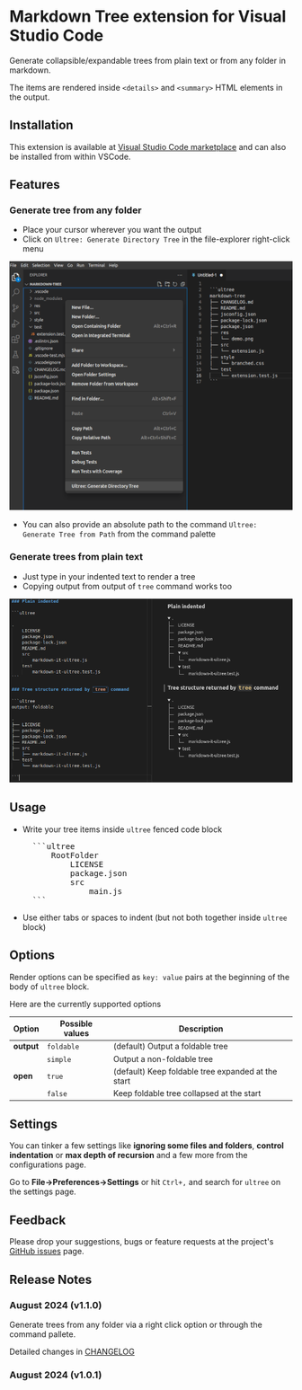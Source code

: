 # Markdown Tree extension for Visual Studio Code

Generate collapsible/expandable trees from plain text or from any folder in markdown.

The items are rendered inside `<details>` and `<summary>` HTML elements in the output.

## Installation

This extension is available at [Visual Studio Code marketplace](https://marketplace.visualstudio.com/items?itemName=UltraByteSoftwares.markdown-tree) and can also be installed from within VSCode.

## Features

### Generate tree from any folder

- Place your cursor wherever you want the output
- Click on `Ultree: Generate Directory Tree` in the file-explorer right-click menu

![markdown tree preview](./res/r-click.png)

- You can also provide an absolute path to the command `Ultree: Generate Tree from Path` from the command palette

### Generate trees from plain text

- Just type in your indented text to render a tree
- Copying output from output of `tree` command works too

![markdown tree preview](./res/demo.png)

## Usage

- Write your tree items inside `ultree` fenced code block

    <pre>
    ```ultree
        RootFolder
            LICENSE
            package.json
            src
                main.js
    ```</pre>
  
- Use either tabs or spaces to indent (but not both together inside `ultree` block)

## Options

Render options can be specified as `key: value` pairs at the beginning of the body of `ultree` block.

Here are the currently supported options

| Option     | Possible values | Description                                        |
| ---------- | --------------- | -------------------------------------------------- |
| **output** | `foldable`      | (default) Output a foldable tree                   |
|            | `simple`        | Output a non-foldable tree                         |
| **open**   | `true`          | (default) Keep foldable tree expanded at the start |
|            | `false`         | Keep foldable tree collapsed at the start          |

## Settings

You can tinker a few settings like **ignoring some files and folders**, **control indentation** or **max depth of recursion** and a few more from the configurations page.

Go to **File->Preferences->Settings** or hit `Ctrl+,` and search for `ultree` on the settings page.

## Feedback

Please drop your suggestions, bugs or feature requests at the project's [GitHub issues](https://github.com/UltraByteSoftwares/vscode-markdown-tree/issues) page.

## Release Notes

### August 2024 (v1.1.0)

Generate trees from any folder via a right click option or through the command pallete.

Detailed changes in [CHANGELOG](./CHANGELOG.md)

### August 2024 (v1.0.1)